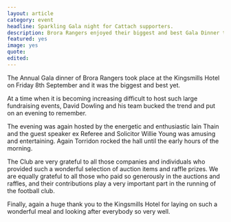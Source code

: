 ```yaml
---
layout: article
category: event
headline: Sparkling Gala night for Cattach supporters.
description: Brora Rangers enjoyed their biggest and best Gala Dinner to date at the Kingsmills Hotel in Inverness.
featured: yes
image: yes
quote:
edited:
---
```

The Annual Gala dinner of Brora Rangers took place at the Kingsmills Hotel on Friday 8th September and it was the biggest and best yet.

At a time when it is becoming increasing difficult to host such large fundraising events, David Dowling and his team bucked the trend and put on an evening to remember.

The evening was again hosted by the energetic and enthusiastic Iain Thain and the guest speaker ex Referee and Solicitor Willie Young was amusing and entertaining. Again Torridon rocked the hall until the early hours of the morning.

The Club are very grateful to all those  companies and individuals who provided such a wonderful selection of auction items and raffle prizes. We are equally grateful to all those who paid so generously in the auctions and raffles, and their contributions play a very important part in the running of the football club.

Finally, again a huge thank you to the Kingsmills Hotel for laying on such a wonderful meal and looking after everybody so very well.
